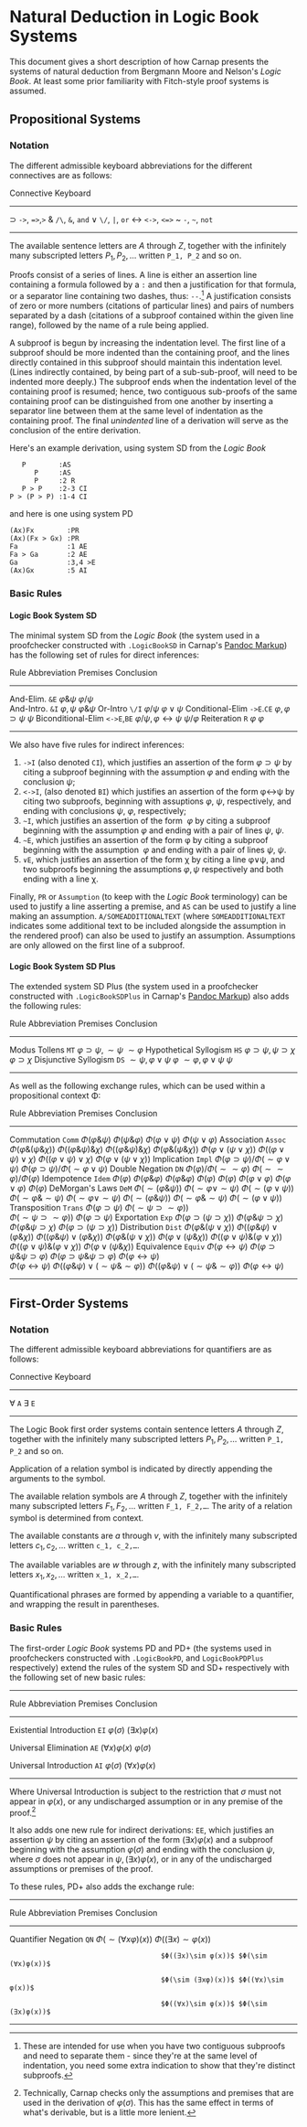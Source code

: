 # Natural Deduction in Logic Book Systems

This document gives a short description of how Carnap presents the systems of
natural deduction from Bergmann Moore and Nelson's *Logic Book*. At least some
prior familiarity with Fitch-style proof systems is assumed.

## Propositional Systems

### Notation

The different admissible keyboard abbreviations for the different connectives
are as follows:

<div class="table">

Connective Keyboard 
---------- ----------
⊃          `->`, `=>`,`>`
&          `/\`, `&`, `and`
∨          `\/`, `|`, `or`
↔          `<->`, `<=>`
~          `-`, `~`, `not`
---------- ----------

</div>

The available sentence letters are $A$ through $Z$, together with the
infinitely many subscripted letters $P_1, P_2,\ldots$ written `P_1, P_2` and so
on.

Proofs consist of a series of lines. A line is either an assertion line
containing a formula followed by a `:` and then a justification for that
formula, or a separator line containing two dashes, thus: `--`.[^1] A
justification consists of zero or more numbers (citations of particular lines)
and pairs of numbers separated by a dash (citations of a subproof contained
within the given line range), followed by the name of a rule being applied.

[^1]: These are intended for use when you have two contiguous subproofs and
need to separate them - since they're at the same level of indentation, you
need some extra indication to show that they're distinct subproofs.

A subproof is begun by increasing the indentation level. The first line of a
subproof should be more indented than the containing proof, and the lines
directly contained in this subproof should maintain this indentation level.
(Lines indirectly contained, by being part of a sub-sub-proof, will need to be
indented more deeply.) The subproof ends when the indentation level of the
containing proof is resumed; hence, two contiguous sub-proofs of the same
containing proof can be distinguished from one another by inserting a separator
line between them at the same level of indentation as the containing proof. The
final *unindented* line of a derivation will serve as the conclusion of the
entire derivation.

Here's an example derivation, using system SD from the *Logic Book*

```{.Playground .LogicBookSD options="resize render" guides="fitch" init="now"}
   P        :AS
      P     :AS
      P     :2 R
   P > P    :2-3 CI
P > (P > P) :1-4 CI
```

and here is one using system PD

```{.Playground .LogicBookPD options="resize render" guides="fitch" init="now"}
(Ax)Fx        :PR
(Ax)(Fx > Gx) :PR
Fa            :1 AE
Fa > Ga       :2 AE
Ga            :3,4 >E 
(Ax)Gx        :5 AI 
```

### Basic Rules

#### Logic Book System SD

The minimal system SD from the *Logic Book* (the system used in a proofchecker
constructed with `.LogicBookSD` in Carnap's [Pandoc
Markup](pandoc.md)) has the following set
of rules for direct inferences:

<div class="table">

Rule                   Abbreviation Premises      Conclusion
---------------------- ------------ ------------- -----------
And-Elim.              `&E`         $φ\&ψ$        $φ/ψ$        
And-Intro.             `&I`         $φ,ψ$         $φ\&ψ$
Or-Intro               `\/I`        $φ/ψ$         $φ∨ψ$
Conditional-Elim       `->E`.`CE`   $φ,φ⊃ψ$       $ψ$
Biconditional-Elim     `<->E`,`BE`  $φ/ψ, φ↔ψ$    $ψ/φ$
Reiteration            `R`          $φ$           $φ$
---------------------- ------------ ------------- -----------

</div>

We also have five rules for indirect inferences:

1. `->I` (also denoted `CI`), which justifies an assertion of the form $φ⊃ψ$ by
   citing a subproof beginning with the assumption $φ$ and ending with the
   conclusion $ψ$; 
2. `<->I`, (also denoted `BI`) which justifies an assertion of the form φ↔ψ by
   citing two subproofs, beginning with assuptions $φ$, $ψ$, respectively, and
   ending with conclusions  $ψ$, $φ$, respectively;
3. `~I`, which justifies an assertion of the form $~φ$ by citing a subproof
   beginning with the assumption $φ$ and ending with a pair of lines $ψ$,$~ψ$.
4. `~E`, which justifies an assertion of the form φ by citing a subproof
   beginning with the assumption $~φ$ and ending with a pair of lines $ψ$,$~ψ$.
3. `∨E`, which justifies an assertion of the form χ by citing a line φ∨ψ, and
   two subproofs beginning the assumptions $φ,ψ$ respectively and both ending
   with a line χ.

Finally, `PR` or `Assumption` (to keep with the *Logic Book* terminology) can
be used to justify a line asserting a premise, and `AS` can be used to justify
a line making an assumption. `A/SOMEADDITIONALTEXT` (where
`SOMEADDITIONALTEXT` indicates some additional text to be included alongside
the assumption in the rendered proof) can also be used to justify an
assumption. Assumptions are only allowed on the first line of a subproof.

#### Logic Book System SD Plus

The extended system SD Plus (the system used in a proofchecker constructed with
`.LogicBookSDPlus` in Carnap's [Pandoc
Markup](pandoc.md)) also adds the
following rules:

<div class="table">

Rule                   Abbreviation Premises      Conclusion
---------------------- ------------ ------------- -----------
Modus Tollens          `MT`         $φ⊃ψ,\sim ψ$  $\sim φ$
Hypothetical Syllogism `HS`         $φ⊃ψ, ψ⊃χ$    $φ⊃χ$
Disjunctive Syllogism  `DS`         $\sim ψ, φ∨ψ$ $φ$
                                    $\sim φ, φ∨ψ$ $ψ$
---------------------- ------------ ------------- -----------

As well as the following exchange rules, which can be used within a
propositional context Φ:

Rule                   Abbreviation Premises                      Conclusion
---------------------- ------------ ----------------------------- ----------------
Commutation            `Comm`       $Φ(φ\&ψ)$                     $Φ(ψ\&φ)$
                                    $Φ(φ∨ψ)$                      $Φ(ψ∨φ)$
Association            `Assoc`      $Φ(φ\&(ψ\&χ))$                $Φ((φ\&ψ)\&χ)$
                                    $Φ((φ\&ψ)\&χ)$                $Φ(φ\&(ψ\&χ))$
                                    $Φ(φ∨(ψ∨χ))$                  $Φ((φ∨ψ)∨χ)$
                                    $Φ((φ∨ψ)∨χ)$                  $Φ(φ∨(ψ∨χ))$
Implication            `Impl`       $Φ(φ⊃ψ)/Φ(\sim φ∨ψ)$          $Φ(φ⊃ψ)/Φ(\sim φ∨ψ)$
Double Negation        `DN`         $Φ(φ)/Φ(\sim \sim φ)$         $Φ(\sim \sim φ)/Φ(φ)$
Idempotence            `Idem`       $Φ(φ)$                        $Φ(φ\&φ)$
                                    $Φ(φ\&φ)$                     $Φ(φ)$
                                    $Φ(φ)$                        $Φ(φ∨φ)$
                                    $Φ(φ∨φ)$                      $Φ(φ)$
DeMorgan's Laws        `DeM`        $Φ(\sim (φ\&ψ))$              $Φ(\sim φ∨\sim ψ)$
                                    $Φ(\sim (φ∨ψ))$               $Φ(\sim φ\&\sim ψ)$
                                    $Φ(\sim φ∨\sim ψ)$            $Φ(\sim (φ\&ψ))$
                                    $Φ(\sim φ\&\sim ψ)$           $Φ(\sim (φ∨ψ))$   
Transposition          `Trans`      $Φ(φ⊃ψ)$                      $Φ(\sim ψ⊃\sim φ))$   
                                    $Φ(\sim ψ⊃\sim φ))$           $Φ(φ⊃ψ)$
Exportation            `Exp`        $Φ(φ⊃(ψ⊃χ))$                  $Φ(φ\&ψ⊃χ)$
                                    $Φ(φ\&ψ⊃χ)$                   $Φ(φ⊃(ψ⊃χ))$
Distribution           `Dist`       $Φ(φ\&(ψ∨χ))$                 $Φ((φ\&ψ)∨(φ\&χ))$
                                    $Φ((φ\&ψ)∨(φ\&χ))$            $Φ(φ\&(ψ∨χ))$
                                    $Φ(φ∨(ψ\&χ))$                 $Φ((φ∨ψ)\&(φ∨χ))$
                                    $Φ((φ∨ψ)\&(φ∨χ))$             $Φ(φ∨(ψ\&χ))$
Equivalence            `Equiv`      $Φ(φ↔ψ)$                      $Φ(φ⊃ψ\&ψ⊃φ)$
                                    $Φ(φ⊃ψ\&ψ⊃φ)$                 $Φ(φ↔ψ)$      
                                    $Φ(φ↔ψ)$                      $Φ((φ\&ψ)∨(\sim ψ\&\sim φ))$
                                    $Φ((φ\&ψ)∨(\sim ψ\&\sim φ))$  $Φ(φ↔ψ)$      
---------------------- ------------ ----------------------------- ----------------

</div>

## First-Order Systems

### Notation

The different admissible keyboard abbreviations for quantifiers are as follows:

<div class="table">

Connective Keyboard 
---------- ----------
∀          `A`
∃          `E`
---------- ----------

</div>

The Logic Book first order systems contain sentence letters $A$ through $Z$,
together with the infinitely many subscripted letters $P_1, P_2,\ldots$ written
`P_1, P_2` and so on.

Application of a relation symbol is indicated by directly appending the
arguments to the symbol.

The available relation symbols are $A$ through $Z$, together with the
infinitely many subscripted letters $F_1, F_2,\ldots$ written `F_1, F_2,…`. The
arity of a relation symbol is determined from context.

The available constants are $a$ through $v$, with the infinitely many
subscripted letters $c_1, c_2,\ldots$ written `c_1, c_2,…`. 

The available variables are $w$ through $z$, with the infinitely many
subscripted letters $x_1, x_2,\ldots$ written `x_1, x_2,…`.

Quantificational phrases are formed by appending a variable to a quantifier,
and wrapping the result in parentheses.

### Basic Rules

The first-order *Logic Book* systems PD and PD+ (the systems used in
proofcheckers constructed with `.LogicBookPD`, and `LogicBookPDPlus`
respectively) extend the rules of the system SD and SD+ respectively with the
following set of new basic rules:

<div class="table">

--------------------------------------------------------------------------
Rule                        Abbreviation Premises           Conclusion
--------------------------- ------------ ------------------ --------------
Existential Introduction    `EI`         $φ(σ)$             $(∃x)φ(x)$

Universal  Elimination      `AE`         $(∀x)φ(x)$         $φ(σ)$

Universal  Introduction     `AI`         $φ(σ)$             $(∀x)φ(x)$

--------------------------------------------------------------------------

</div>

Where Universal Introduction is subject to the restriction that $σ$ must not
appear in $φ(x)$, or any undischarged assumption or in any premise of the
proof.[^2]

[^2]: Technically, Carnap checks only the assumptions and premises that are
used in the derivation of $φ(σ)$. This has the same effect in terms of what's
derivable, but is a little more lenient.

It also adds one new rule for indirect derivations: `EE`, which justifies an
assertion $ψ$ by citing an assertion of the form $(∃x)φ(x)$ and a subproof
beginning with the assumption $φ(σ)$ and ending with the conclusion $ψ$, where
$σ$ does not appear in $ψ, (∃x)φ(x)$, or in any of the undischarged assumptions
or premises of the proof.

To these rules, PD+ also adds the exchange rule:

--------------------------------------------------------------------------
Rule                        Abbreviation Premises           Conclusion
--------------------------- ------------ ------------------ --------------
Quantifier Negation         `QN`         $Φ(\sim (∀xφ)(x))$ $Φ((∃x)\sim φ(x))$

                                         $Φ((∃x)\sim φ(x))$ $Φ(\sim (∀x)φ(x))$

                                         $Φ(\sim (∃xφ)(x))$ $Φ((∀x)\sim φ(x))$

                                         $Φ((∀x)\sim φ(x))$ $Φ(\sim (∃x)φ(x))$

--------------------------------------------------------------------------
